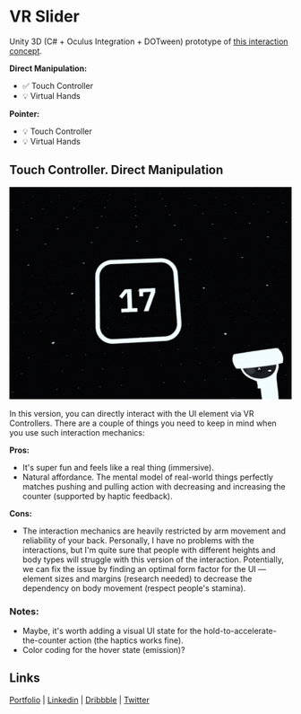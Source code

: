 # VR Slider

Unity 3D (C# + Oculus Integration + DOTween) prototype of [this interaction concept](https://dribbble.com/shots/16776679-Meta-Slider).

**Direct Manipulation:**
- ✅ Touch Controller
- 💡 Virtual Hands

**Pointer:**
- 💡 Touch Controller
- 💡 Virtual Hands


## Touch Controller. Direct Manipulation

![VR Slider Prototype [Touch Controller, Direct Manipulation]](/demo1.gif)

In this version, you can directly interact with the UI element via VR Controllers. There are a couple of things you need to keep in mind when you use such interaction mechanics:

**Pros:**

- It's super fun and feels like a real thing (immersive).
- Natural affordance. The mental model of real-world things perfectly matches pushing and pulling action with decreasing and increasing the counter (supported by haptic feedback). 

**Cons:**

- The interaction mechanics are heavily restricted by arm movement and reliability of your back. Personally, I have no problems with the interactions, but I'm quite sure that people with different heights and body types will struggle with this version of the interaction. Potentially,  we can fix the issue by finding an optimal form factor for the UI — element sizes and margins (research needed) to decrease the dependency on body movement (respect people's stamina).


### Notes:
- Maybe, it's worth adding a visual UI state for the hold-to-accelerate-the-counter action (the haptics works fine).
- Color coding for the hover state (emission)?


## Links

[Portfolio](https://olegfrolov.design/) | [Linkedin](https://www.linkedin.com/in/oleg-frolov-6a6a4752/) | [Dribbble](https://dribbble.com/Volorf) | [Twitter](https://www.twitter.com/volorf)

